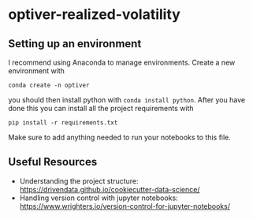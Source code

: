# optiver-realized-volatility

## Setting up an environment

I recommend using Anaconda to manage environments. Create a new environment with

```
conda create -n optiver
```

you should then install python with `conda install python`. After you have done this you can install all the project requirements with

```
pip install -r requirements.txt
```

Make sure to add anything needed to run your notebooks to this file.

## Useful Resources

- Understanding the project structure: https://drivendata.github.io/cookiecutter-data-science/
- Handling version control with jupyter notebooks: https://www.wrighters.io/version-control-for-jupyter-notebooks/
